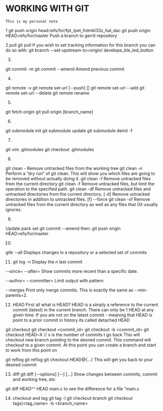 # WORKING WITH GIT

```
This is my personal note

```
1
git push origin head:refs/for/fpt_lpet_frdmkl33z_hal_dac
git push origin HEAD:refs/for/master
Push a branch to gerrit repository 

2.pull
git pull <remote> <branch>
If you wish to set tracking information for this branch you can do so with:
git branch --set-upstream-to=origin/<branch> develope_ble_led_button

3.
git commit -m
git commit --amend
Amend previous commit

4.
git remote -v
git remote set-url [--push] <name> <newurl> [<oldurl>]
git remote set-url --add <name> <newurl>
git remote set-url --delete <name> <url>
git remote rename <old> <new>

5.

git fetch origin
git pull origin [branch_name]

6.
git submodule init
git submodule update
git submodule deinit -f

7.
git vim .gitmodules
git checkout .gitmodules

8.
git clean - Remove untracked files from the working tree
git clean -n
Perform a “dry run” of git clean. This will show you which files are going to be removed without actually doing it.
git clean -f
Remove untracked files from the current directory
git clean -f <path>
Remove untracked files, but limit the operation to the specified path.
git clean -df
Remove untracked files and untracked directories from the current directory.
[-d] Remove untracked directories in addition to untracked files.
[f] --force
git clean -xf
Remove untracked files from the current directory as well as any files that Git usually ignores.

9.
Update pack set
git commit --amend
	then:
git push origin HEAD:refs/for/master

10.
gitk --all
Displays changes in a repository or a selected set of commits

11. git log
-n
	Display the n last commit

--since=<date>
--after=<date>
	Show commits more recent than a specific date.

--author=<pattern>
--committer=<pattern>
	Limit output with pattern

--merges
	Print only merge commits. This is exactly the same as --min-parents=2.

12. HEAD
First all what is HEAD?
	HEAD is a simply a reference to the current commit (latest) in the current branch.
	There can only be 1 HEAD at any given time.
	If you are not on the latest commit - meaning that HEAD is point to a prior commit in history its called detached HEAD

git checkout
git checkout <commit_id>
git checkout -b <new branch> <commit_id>
git checkout HEAD~X // x is the number of commits t go back
	This will checkout new branch pointing to the desired commit.
	This command will checkout to a given commit.
	At this point you can create a branch and start to work from this point on

git reflog
git reflog
git checkout HEAD@{...}
This will get you back to your desired commit


13. diff
git diff [--options] <commit> <commit> [--] [<path>...]
	Show changes between commits, commit and working tree, etc

git diff HEAD^^ HEAD main.c
	to see the difference for a file "main.c


14. checkout and tag
git tag -l
git checkout branch
git checkout tags/<tag_name> -b <branch_name>